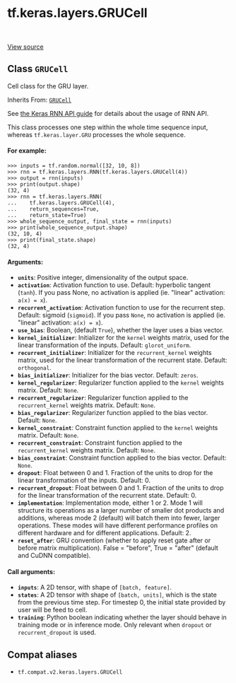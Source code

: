<div itemscope itemtype="http://developers.google.com/ReferenceObject">
<meta itemprop="name" content="tf.keras.layers.GRUCell" />
<meta itemprop="path" content="Stable" />
</div>

# tf.keras.layers.GRUCell

<!-- Insert buttons and diff -->

<table class="tfo-notebook-buttons tfo-api" align="left">
</table>

<a target="_blank" href="/code/stable/tensorflow/python/keras/layers/recurrent_v2.py">View source</a>



## Class `GRUCell`

Cell class for the GRU layer.

Inherits From: [`GRUCell`](../../../tf/compat/v1/keras/layers/GRUCell.md)

<!-- Placeholder for "Used in" -->

See [the Keras RNN API guide](https://www.tensorflow.org/guide/keras/rnn)
for details about the usage of RNN API.

This class processes one step within the whole time sequence input, whereas
`tf.keras.layer.GRU` processes the whole sequence.

#### For example:



```
>>> inputs = tf.random.normal([32, 10, 8])
>>> rnn = tf.keras.layers.RNN(tf.keras.layers.GRUCell(4))
>>> output = rnn(inputs)
>>> print(output.shape)
(32, 4)
>>> rnn = tf.keras.layers.RNN(
...    tf.keras.layers.GRUCell(4),
...    return_sequences=True,
...    return_state=True)
>>> whole_sequence_output, final_state = rnn(inputs)
>>> print(whole_sequence_output.shape)
(32, 10, 4)
>>> print(final_state.shape)
(32, 4)
```

#### Arguments:


* <b>`units`</b>: Positive integer, dimensionality of the output space.
* <b>`activation`</b>: Activation function to use. Default: hyperbolic tangent
  (`tanh`). If you pass None, no activation is applied
  (ie. "linear" activation: `a(x) = x`).
* <b>`recurrent_activation`</b>: Activation function to use for the recurrent step.
  Default: sigmoid (`sigmoid`). If you pass `None`, no activation is
  applied (ie. "linear" activation: `a(x) = x`).
* <b>`use_bias`</b>: Boolean, (default `True`), whether the layer uses a bias vector.
* <b>`kernel_initializer`</b>: Initializer for the `kernel` weights matrix,
  used for the linear transformation of the inputs. Default:
  `glorot_uniform`.
* <b>`recurrent_initializer`</b>: Initializer for the `recurrent_kernel`
  weights matrix, used for the linear transformation of the recurrent state.
  Default: `orthogonal`.
* <b>`bias_initializer`</b>: Initializer for the bias vector. Default: `zeros`.
* <b>`kernel_regularizer`</b>: Regularizer function applied to the `kernel` weights
  matrix. Default: `None`.
* <b>`recurrent_regularizer`</b>: Regularizer function applied to the
  `recurrent_kernel` weights matrix. Default: `None`.
* <b>`bias_regularizer`</b>: Regularizer function applied to the bias vector. Default:
  `None`.
* <b>`kernel_constraint`</b>: Constraint function applied to the `kernel` weights
  matrix. Default: `None`.
* <b>`recurrent_constraint`</b>: Constraint function applied to the `recurrent_kernel`
  weights matrix. Default: `None`.
* <b>`bias_constraint`</b>: Constraint function applied to the bias vector. Default:
  `None`.
* <b>`dropout`</b>: Float between 0 and 1. Fraction of the units to drop for the
  linear transformation of the inputs. Default: 0.
* <b>`recurrent_dropout`</b>: Float between 0 and 1. Fraction of the units to drop for
  the linear transformation of the recurrent state. Default: 0.
* <b>`implementation`</b>: Implementation mode, either 1 or 2.
  Mode 1 will structure its operations as a larger number of
  smaller dot products and additions, whereas mode 2 (default) will
  batch them into fewer, larger operations. These modes will
  have different performance profiles on different hardware and
  for different applications. Default: 2.
* <b>`reset_after`</b>: GRU convention (whether to apply reset gate after or
  before matrix multiplication). False = "before",
  True = "after" (default and CuDNN compatible).


#### Call arguments:


* <b>`inputs`</b>: A 2D tensor, with shape of `[batch, feature]`.
* <b>`states`</b>: A 2D tensor with shape of `[batch, units]`, which is the state from
  the previous time step. For timestep 0, the initial state provided by user
  will be feed to cell.
* <b>`training`</b>: Python boolean indicating whether the layer should behave in
  training mode or in inference mode. Only relevant when `dropout` or
  `recurrent_dropout` is used.



## Compat aliases

* `tf.compat.v2.keras.layers.GRUCell`

